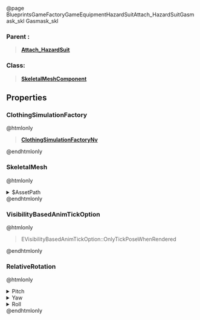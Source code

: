 @page BlueprintsGameFactoryGameEquipmentHazardSuitAttach_HazardSuitGasmask_skl Gasmask_skl
### Parent :
<b><a href="_blueprints_game_factory_game_equipment_hazard_suit_attach__hazard_suit.html"><blockquote>Attach_HazardSuit</blockquote></a></b>
### Class:
<b><a href="_class_script_skeletal_mesh_component.html"><blockquote>SkeletalMeshComponent</blockquote></a></b>
## Properties
### ClothingSimulationFactory
@htmlonly
<b><a href="_class_script_clothing_simulation_factory_nv.html"><blockquote>ClothingSimulationFactoryNv</blockquote></a></b>
@endhtmlonly

### SkeletalMesh
@htmlonly
<details>
 <summary>$AssetPath</summary>
<b><a href="_blueprints_game_factory_game_equipment_gas_mask_mesh_gasmask_skl.html"><blockquote>Gasmask_skl</blockquote></a></b>
</details>
@endhtmlonly

### VisibilityBasedAnimTickOption
@htmlonly
<blockquote>EVisibilityBasedAnimTickOption::OnlyTickPoseWhenRendered</blockquote>
@endhtmlonly

### RelativeRotation
@htmlonly
<details>
 <summary>Pitch</summary>
<blockquote>0</blockquote>
</details>
<details>
 <summary>Yaw</summary>
<blockquote>-90</blockquote>
</details>
<details>
 <summary>Roll</summary>
<blockquote>0</blockquote>
</details>
@endhtmlonly

